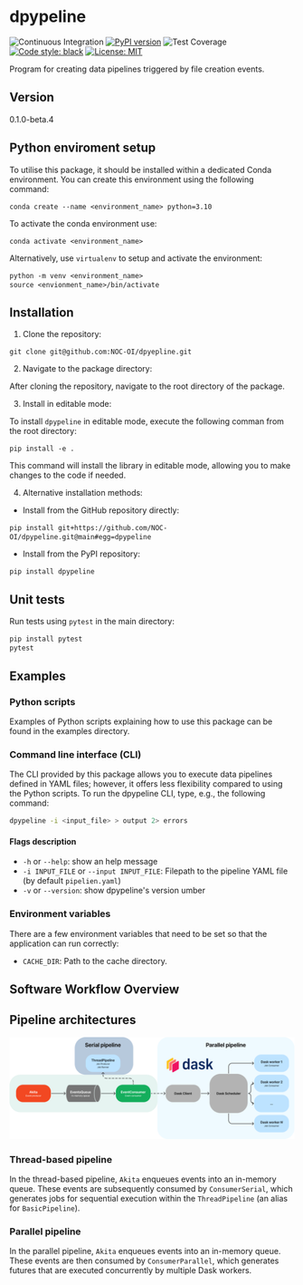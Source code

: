 # dpypeline
![Continuous Integration](https://github.com/NOC-OI/object-store-project/actions/workflows/main.yml/badge.svg)
[![PyPI version](https://badge.fury.io/py/dpypeline.svg)](https://badge.fury.io/py/dpypeline)
![Test Coverage](https://img.shields.io/endpoint?url=https://gist.githubusercontent.com/JMorado/c20a3ec5262f14d970a462403316a547/raw/pytest_coverage_report_main.json)
[![Code style: black](https://img.shields.io/badge/code%20style-black-000000.svg)](https://github.com/psf/black)
[![License: MIT](https://img.shields.io/badge/License-MIT-yellow.svg)](https://opensource.org/licenses/MIT)

Program for creating data pipelines triggered by file creation events.

## Version

0.1.0-beta.4

## Python enviroment setup

To utilise this package, it should be installed within a dedicated Conda environment. You can create this environment using the following command:

```
conda create --name <environment_name> python=3.10
```

To activate the conda environment use:
```
conda activate <environment_name>
```

Alternatively, use `virtualenv` to setup and activate the environment:

```
python -m venv <environment_name>
source <envionment_name>/bin/activate
```

## Installation

1. Clone the repository:

```
git clone git@github.com:NOC-OI/dpyepline.git
```

2. Navigate to the package directory:

After cloning the repository, navigate to the root directory of the package.

3. Install in editable mode:

To install `dpypeline` in editable mode, execute the following comman from the root directory:

```
pip install -e .
```

This command will install the library in editable mode, allowing you to make changes to the code if needed.

4. Alternative installation methods:

- Install from the GitHub repository directly:


```
pip install git+https://github.com/NOC-OI/dpypeline.git@main#egg=dpypeline
```

- Install from the PyPI repository:

```
pip install dpypeline
```

## Unit tests

Run tests using `pytest` in the main directory:

```
pip install pytest
pytest
```
## Examples

### Python scripts

Examples of Python scripts explaining how to use this package can be found in the examples directory.

### Command line interface (CLI)

The CLI provided by this package allows you to execute data pipelines defined in YAML files; however, it offers less flexibility compared to using the Python scripts. To run the dpypeline CLI, type, e.g., the following command:

```bash
dpypeline -i <input_file> > output 2> errors
```

#### Flags description


- `-h` or `--help`: show an help message
- `-i INPUT_FILE` or `--input INPUT_FILE`: Filepath to the pipeline YAML file (by default `pipelien.yaml`)
- `-v` or `--version`: show dpypeline's version umber


### Environment variables

There are a few environment variables that need to be set so that the application can run correctly:

- `CACHE_DIR`: Path to the cache directory.

## Software Workflow Overview

## Pipeline architectures

![Dpypeline diagram](/images/dpypeline_diagram.png)


### Thread-based pipeline

In the thread-based pipeline, `Akita` enqueues events into an in-memory queue. These events are subsequently consumed by `ConsumerSerial`, which generates jobs for sequential execution within the `ThreadPipeline` (an alias for `BasicPipeline`).

### Parallel pipeline

In the parallel pipeline, `Akita` enqueues events into an in-memory queue. These events are then consumed by `ConsumerParallel`, which generates futures that are executed concurrently by multiple Dask workers.
